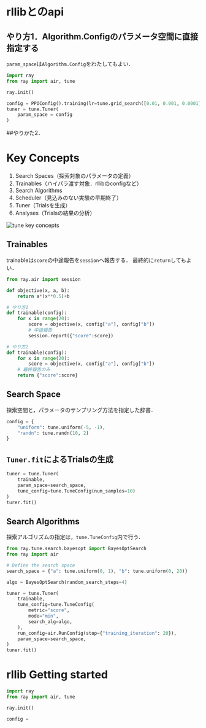 # rllibとのapi
## やり方1．Algorithm.Configのパラメータ空間に直接指定する
`param_space`は`Algorithm.Config`をわたしてもよい．
```python
import ray
from ray import air, tune

ray.init()

config = PPOConfig().training(lr=tune.grid_search([0.01, 0.001, 0.0001]))
tuner = tune.Tuner(
    param_space = config
)
```
##やりかた2．


# Key Concepts
1. Search Spaces（探索対象のパラメータの定義）
2. Trainables（ハイパラ渡す対象．rllibのconfigなど）
3. Search Algorithms
4. Scheduler（見込みのない実験の早期終了）
5. Tuner（Trialsを生成）
6. Analyses（Trialsの結果の分析）

![tune key concepts](/図/tune_key_concepts.png)

## Trainables
trainableは`score`の中途報告を`session`へ報告する．
最終的に`return`してもよい．
```python
from ray.air import session

def objective(x, a, b):
    return a*(x**0.5)+b

# やり方1
def trainable(config):
    for x in range(20):
        score = objective(x, config["a"], config["b"])
        # 中途報告
        session.report({"score":score})

# やり方2
def trainable(config):
    for x in range(20):
        score = objective(x, config["a"], config["b"])
    # 最終報告のみ
    return {"score":score}
```

## Search Space
探索空間と，パラメータのサンプリング方法を指定した辞書．
```python
config = {
    "uniform": tune.uniform(-5, -1),
    "randn": tune.randn(10, 2)
}
```

## `Tuner.fit`によるTrialsの生成
```python
tuner = tune.Tuner(
    trainable, 
    param_space=search_space, 
    tune_config=tune.TuneConfig(num_samples=10)
)
turer.fit()
```

## Search Algorithms
探索アルゴリズムの指定は，`tune.TuneConfig`内で行う．
```python
from ray.tune.search.bayesopt import BayesOptSearch
from ray import air

# Define the search space
search_space = {"a": tune.uniform(0, 1), "b": tune.uniform(0, 20)}

algo = BayesOptSearch(random_search_steps=4)

tuner = tune.Tuner(
    trainable,
    tune_config=tune.TuneConfig(
        metric="score",
        mode="min",
        search_alg=algo,
    ),
    run_config=air.RunConfig(stop={"training_iteration": 20}),
    param_space=search_space,
)
tuner.fit()
```

# rllib Getting started
```python 
import ray 
from ray import air, tune

ray.init()

config = 

```

